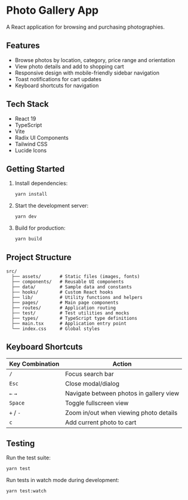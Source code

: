 # Photo Gallery App

A React application for browsing and purchasing photographies.

## Features

- Browse photos by location, category, price range and orientation
- View photo details and add to shopping cart 
- Responsive design with mobile-friendly sidebar navigation
- Toast notifications for cart updates
- Keyboard shortcuts for navigation

## Tech Stack

- React 19
- TypeScript
- Vite
- Radix UI Components
- Tailwind CSS
- Lucide Icons

## Getting Started

1. Install dependencies:
   ```bash
   yarn install
   ```

2. Start the development server:
   ```bash
   yarn dev
   ```

3. Build for production:
   ```bash
   yarn build
   ```

## Project Structure

```
src/
  ├── assets/       # Static files (images, fonts)
  ├── components/   # Reusable UI components
  ├── data/         # Sample data and constants
  ├── hooks/        # Custom React hooks
  ├── lib/          # Utility functions and helpers
  ├── pages/        # Main page components
  ├── routes/       # Application routing
  ├── test/         # Test utilities and mocks
  ├── types/        # TypeScript type definitions
  ├── main.tsx      # Application entry point
  └── index.css     # Global styles
```

## Keyboard Shortcuts

| Key Combination | Action |
|-----------------|--------|
| `/` | Focus search bar |
| `Esc` | Close modal/dialog |
| `←` `→` | Navigate between photos in gallery view |
| `Space` | Toggle fullscreen view |
| `+` / `-` | Zoom in/out when viewing photo details |
| `c` | Add current photo to cart |

## Testing

Run the test suite:

```bash
yarn test
```

Run tests in watch mode during development:

```bash
yarn test:watch
```